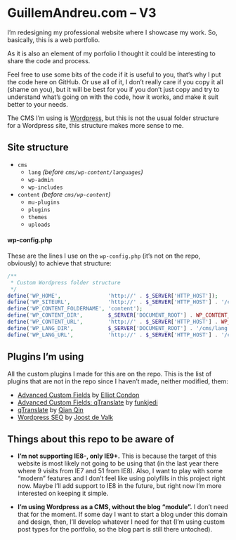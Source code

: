 # GuillemAndreu.com – V3

I’m redesigning my professional website where I showcase my work. So, basically, this is a web portfolio.

As it is also an element of my porfolio I thought it could be interesting to share the code and process.

Feel free to use some bits of the code if it is useful to you, that’s why I put the code here on GitHub. Or use all of it, I don’t really care if you copy it all (shame on you), but it will be best for you if you don’t just copy and try to understand what’s going on with the code, how it works, and make it suit better to your needs.

The CMS I’m using is [Wordpress](http://wordpress.org), but this is not the usual folder structure for a Wordpress site, this structure makes more sense to me.


## Site structure

- `cms`
	- `lang` *(before `cms/wp-content/languages`)*
	- `wp-admin`
	- `wp-includes`
- `content` *(before `cms/wp-content`)*
	- `mu-plugins`
	- `plugins`
	- `themes`
	- `uploads`


#### wp-config.php

These are the lines I use on the `wp-config.php` (it’s not on the repo, obviously) to achieve that structure:
```PHP
/**
 * Custom Wordpress folder structure
 */
define('WP_HOME',               'http://' . $_SERVER['HTTP_HOST']);
define('WP_SITEURL',            'http://' . $_SERVER['HTTP_HOST'] . '/cms');
define('WP_CONTENT_FOLDERNAME', 'content');
define('WP_CONTENT_DIR',        $_SERVER['DOCUMENT_ROOT'] . WP_CONTENT_FOLDERNAME);
define('WP_CONTENT_URL',        'http://' . $_SERVER['HTTP_HOST'] . WP_CONTENT_FOLDERNAME);
define('WP_LANG_DIR',           $_SERVER['DOCUMENT_ROOT'] . '/cms/lang');
define('WP_LANG_URL',           'http://' . $_SERVER['HTTP_HOST'] . '/cms/lang');
```


## Plugins I’m using

All the custom plugins I made for this are on the repo. This is the list of plugins that are not in the repo since I haven’t made, neither modified, them:

- [Advanced Custom Fields](http://www.advancedcustomfields.com) by [Elliot Condon](http://www.elliotcondon.com)
- [Advanced Custom Fields: qTranslate](http://github.com/funkjedi/acf-qtranslate) by [funkjedi](https://github.com/funkjedi)
- [qTranslate](http://www.qianqin.de/qtranslate) by [Qian Qin](http://www.qianqin.de)
- [Wordpress SEO](http://yoast.com/wordpress/seo) by [Joost de Valk](http://yoast.com)


## Things about this repo to be aware of

- **I’m not supporting IE8-, only IE9+.** This is because the target of this website is most likely not going to be using that (in the last year there where 9 visits from IE7 and 51 from IE8). Also, I want to play with some “modern” features and I don’t feel like using polyfills in this project right now. Maybe I’ll add support to IE8 in the future, but right now I’m more interested on keeping it simple.

- **I’m using Wordpress as a CMS, without the blog “module”.** I don’t need that for the moment. If some day I want to start a blog under this domain and design, then, I’ll develop whatever I need for that (I’m using custom post types for the portfolio, so the blog part is still there untoched).